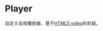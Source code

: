 # Player

自定义全局播放器，基于[HTML5 video](http://www.w3school.com.cn/tags/html_ref_audio_video_dom.asp)的封装。